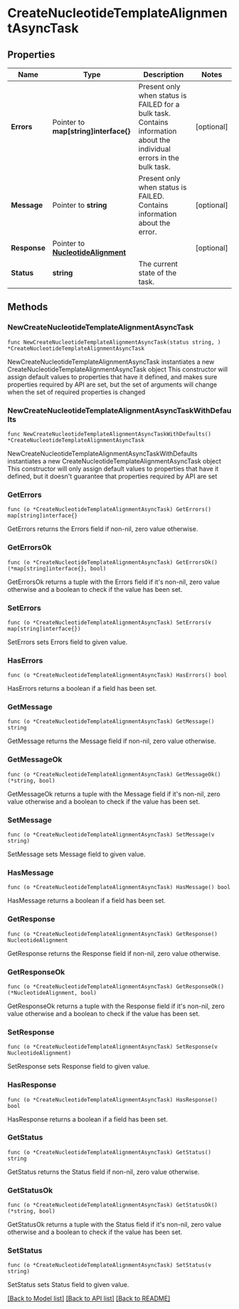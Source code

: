 # CreateNucleotideTemplateAlignmentAsyncTask

## Properties

Name | Type | Description | Notes
------------ | ------------- | ------------- | -------------
**Errors** | Pointer to **map[string]interface{}** | Present only when status is FAILED for a bulk task. Contains information about the individual errors in the bulk task.  | [optional] 
**Message** | Pointer to **string** | Present only when status is FAILED. Contains information about the error. | [optional] 
**Response** | Pointer to [**NucleotideAlignment**](NucleotideAlignment.md) |  | [optional] 
**Status** | **string** | The current state of the task. | 

## Methods

### NewCreateNucleotideTemplateAlignmentAsyncTask

`func NewCreateNucleotideTemplateAlignmentAsyncTask(status string, ) *CreateNucleotideTemplateAlignmentAsyncTask`

NewCreateNucleotideTemplateAlignmentAsyncTask instantiates a new CreateNucleotideTemplateAlignmentAsyncTask object
This constructor will assign default values to properties that have it defined,
and makes sure properties required by API are set, but the set of arguments
will change when the set of required properties is changed

### NewCreateNucleotideTemplateAlignmentAsyncTaskWithDefaults

`func NewCreateNucleotideTemplateAlignmentAsyncTaskWithDefaults() *CreateNucleotideTemplateAlignmentAsyncTask`

NewCreateNucleotideTemplateAlignmentAsyncTaskWithDefaults instantiates a new CreateNucleotideTemplateAlignmentAsyncTask object
This constructor will only assign default values to properties that have it defined,
but it doesn't guarantee that properties required by API are set

### GetErrors

`func (o *CreateNucleotideTemplateAlignmentAsyncTask) GetErrors() map[string]interface{}`

GetErrors returns the Errors field if non-nil, zero value otherwise.

### GetErrorsOk

`func (o *CreateNucleotideTemplateAlignmentAsyncTask) GetErrorsOk() (*map[string]interface{}, bool)`

GetErrorsOk returns a tuple with the Errors field if it's non-nil, zero value otherwise
and a boolean to check if the value has been set.

### SetErrors

`func (o *CreateNucleotideTemplateAlignmentAsyncTask) SetErrors(v map[string]interface{})`

SetErrors sets Errors field to given value.

### HasErrors

`func (o *CreateNucleotideTemplateAlignmentAsyncTask) HasErrors() bool`

HasErrors returns a boolean if a field has been set.

### GetMessage

`func (o *CreateNucleotideTemplateAlignmentAsyncTask) GetMessage() string`

GetMessage returns the Message field if non-nil, zero value otherwise.

### GetMessageOk

`func (o *CreateNucleotideTemplateAlignmentAsyncTask) GetMessageOk() (*string, bool)`

GetMessageOk returns a tuple with the Message field if it's non-nil, zero value otherwise
and a boolean to check if the value has been set.

### SetMessage

`func (o *CreateNucleotideTemplateAlignmentAsyncTask) SetMessage(v string)`

SetMessage sets Message field to given value.

### HasMessage

`func (o *CreateNucleotideTemplateAlignmentAsyncTask) HasMessage() bool`

HasMessage returns a boolean if a field has been set.

### GetResponse

`func (o *CreateNucleotideTemplateAlignmentAsyncTask) GetResponse() NucleotideAlignment`

GetResponse returns the Response field if non-nil, zero value otherwise.

### GetResponseOk

`func (o *CreateNucleotideTemplateAlignmentAsyncTask) GetResponseOk() (*NucleotideAlignment, bool)`

GetResponseOk returns a tuple with the Response field if it's non-nil, zero value otherwise
and a boolean to check if the value has been set.

### SetResponse

`func (o *CreateNucleotideTemplateAlignmentAsyncTask) SetResponse(v NucleotideAlignment)`

SetResponse sets Response field to given value.

### HasResponse

`func (o *CreateNucleotideTemplateAlignmentAsyncTask) HasResponse() bool`

HasResponse returns a boolean if a field has been set.

### GetStatus

`func (o *CreateNucleotideTemplateAlignmentAsyncTask) GetStatus() string`

GetStatus returns the Status field if non-nil, zero value otherwise.

### GetStatusOk

`func (o *CreateNucleotideTemplateAlignmentAsyncTask) GetStatusOk() (*string, bool)`

GetStatusOk returns a tuple with the Status field if it's non-nil, zero value otherwise
and a boolean to check if the value has been set.

### SetStatus

`func (o *CreateNucleotideTemplateAlignmentAsyncTask) SetStatus(v string)`

SetStatus sets Status field to given value.



[[Back to Model list]](../README.md#documentation-for-models) [[Back to API list]](../README.md#documentation-for-api-endpoints) [[Back to README]](../README.md)


